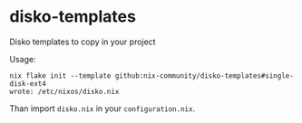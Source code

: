 # disko-templates

Disko templates to copy in your project

Usage:

```
nix flake init --template github:nix-community/disko-templates#single-disk-ext4
wrote: /etc/nixos/disko.nix
```

Than import `disko.nix` in your `configuration.nix`.
